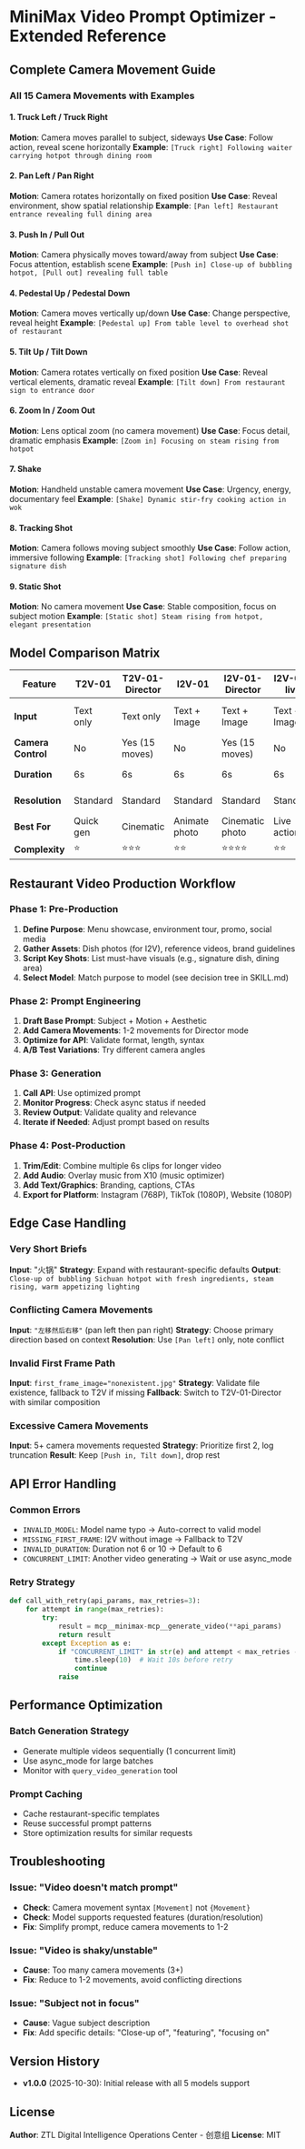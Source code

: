 # MiniMax Video Prompt Optimizer - Extended Reference

## Complete Camera Movement Guide

### All 15 Camera Movements with Examples

#### 1. Truck Left / Truck Right
**Motion**: Camera moves parallel to subject, sideways
**Use Case**: Follow action, reveal scene horizontally
**Example**: `[Truck right] Following waiter carrying hotpot through dining room`

#### 2. Pan Left / Pan Right
**Motion**: Camera rotates horizontally on fixed position
**Use Case**: Reveal environment, show spatial relationship
**Example**: `[Pan left] Restaurant entrance revealing full dining area`

#### 3. Push In / Pull Out
**Motion**: Camera physically moves toward/away from subject
**Use Case**: Focus attention, establish scene
**Example**: `[Push in] Close-up of bubbling hotpot, [Pull out] revealing full table`

#### 4. Pedestal Up / Pedestal Down
**Motion**: Camera moves vertically up/down
**Use Case**: Change perspective, reveal height
**Example**: `[Pedestal up] From table level to overhead shot of restaurant`

#### 5. Tilt Up / Tilt Down
**Motion**: Camera rotates vertically on fixed position
**Use Case**: Reveal vertical elements, dramatic reveal
**Example**: `[Tilt down] From restaurant sign to entrance door`

#### 6. Zoom In / Zoom Out
**Motion**: Lens optical zoom (no camera movement)
**Use Case**: Focus detail, dramatic emphasis
**Example**: `[Zoom in] Focusing on steam rising from hotpot`

#### 7. Shake
**Motion**: Handheld unstable camera movement
**Use Case**: Urgency, energy, documentary feel
**Example**: `[Shake] Dynamic stir-fry cooking action in wok`

#### 8. Tracking Shot
**Motion**: Camera follows moving subject smoothly
**Use Case**: Follow action, immersive following
**Example**: `[Tracking shot] Following chef preparing signature dish`

#### 9. Static Shot
**Motion**: No camera movement
**Use Case**: Stable composition, focus on subject motion
**Example**: `[Static shot] Steam rising from hotpot, elegant presentation`

## Model Comparison Matrix

| Feature | T2V-01 | T2V-01-Director | I2V-01 | I2V-01-Director | I2V-01-live | Hailuo-02 |
|---------|--------|-----------------|---------|-----------------|-------------|-----------|
| **Input** | Text only | Text only | Text + Image | Text + Image | Text + Image | Text (or Text + Image) |
| **Camera Control** | No | Yes (15 moves) | No | Yes (15 moves) | No | Yes (15 moves) |
| **Duration** | 6s | 6s | 6s | 6s | 6s | 6s or 10s |
| **Resolution** | Standard | Standard | Standard | Standard | Standard | 768P / 1080P |
| **Best For** | Quick gen | Cinematic | Animate photo | Cinematic photo | Live action | Premium quality |
| **Complexity** | ⭐ | ⭐⭐⭐ | ⭐⭐ | ⭐⭐⭐⭐ | ⭐⭐ | ⭐⭐⭐⭐ |

## Restaurant Video Production Workflow

### Phase 1: Pre-Production
1. **Define Purpose**: Menu showcase, environment tour, promo, social media
2. **Gather Assets**: Dish photos (for I2V), reference videos, brand guidelines
3. **Script Key Shots**: List must-have visuals (e.g., signature dish, dining area)
4. **Select Model**: Match purpose to model (see decision tree in SKILL.md)

### Phase 2: Prompt Engineering
1. **Draft Base Prompt**: Subject + Motion + Aesthetic
2. **Add Camera Movements**: 1-2 movements for Director mode
3. **Optimize for API**: Validate format, length, syntax
4. **A/B Test Variations**: Try different camera angles

### Phase 3: Generation
1. **Call API**: Use optimized prompt
2. **Monitor Progress**: Check async status if needed
3. **Review Output**: Validate quality and relevance
4. **Iterate if Needed**: Adjust prompt based on results

### Phase 4: Post-Production
1. **Trim/Edit**: Combine multiple 6s clips for longer video
2. **Add Audio**: Overlay music from X10 (music optimizer)
3. **Add Text/Graphics**: Branding, captions, CTAs
4. **Export for Platform**: Instagram (768P), TikTok (1080P), Website (1080P)

## Edge Case Handling

### Very Short Briefs
**Input**: "火锅"
**Strategy**: Expand with restaurant-specific defaults
**Output**: `Close-up of bubbling Sichuan hotpot with fresh ingredients, steam rising, warm appetizing lighting`

### Conflicting Camera Movements
**Input**: `"左移然后右移"` (pan left then pan right)
**Strategy**: Choose primary direction based on context
**Resolution**: Use `[Pan left]` only, note conflict

### Invalid First Frame Path
**Input**: `first_frame_image="nonexistent.jpg"`
**Strategy**: Validate file existence, fallback to T2V if missing
**Fallback**: Switch to T2V-01-Director with similar composition

### Excessive Camera Movements
**Input**: 5+ camera movements requested
**Strategy**: Prioritize first 2, log truncation
**Result**: Keep `[Push in, Tilt down]`, drop rest

## API Error Handling

### Common Errors
- `INVALID_MODEL`: Model name typo → Auto-correct to valid model
- `MISSING_FIRST_FRAME`: I2V without image → Fallback to T2V
- `INVALID_DURATION`: Duration not 6 or 10 → Default to 6
- `CONCURRENT_LIMIT`: Another video generating → Wait or use async_mode

### Retry Strategy
```python
def call_with_retry(api_params, max_retries=3):
    for attempt in range(max_retries):
        try:
            result = mcp__minimax-mcp__generate_video(**api_params)
            return result
        except Exception as e:
            if "CONCURRENT_LIMIT" in str(e) and attempt < max_retries - 1:
                time.sleep(10)  # Wait 10s before retry
                continue
            raise
```

## Performance Optimization

### Batch Generation Strategy
- Generate multiple videos sequentially (1 concurrent limit)
- Use async_mode for large batches
- Monitor with `query_video_generation` tool

### Prompt Caching
- Cache restaurant-specific templates
- Reuse successful prompt patterns
- Store optimization results for similar requests

## Troubleshooting

### Issue: "Video doesn't match prompt"
- **Check**: Camera movement syntax `[Movement]` not `{Movement}`
- **Check**: Model supports requested features (duration/resolution)
- **Fix**: Simplify prompt, reduce camera movements to 1-2

### Issue: "Video is shaky/unstable"
- **Cause**: Too many camera movements (3+)
- **Fix**: Reduce to 1-2 movements, avoid conflicting directions

### Issue: "Subject not in focus"
- **Cause**: Vague subject description
- **Fix**: Add specific details: "Close-up of", "featuring", "focusing on"

## Version History

- **v1.0.0** (2025-10-30): Initial release with all 5 models support

## License

**Author**: ZTL Digital Intelligence Operations Center - 创意组
**License**: MIT
